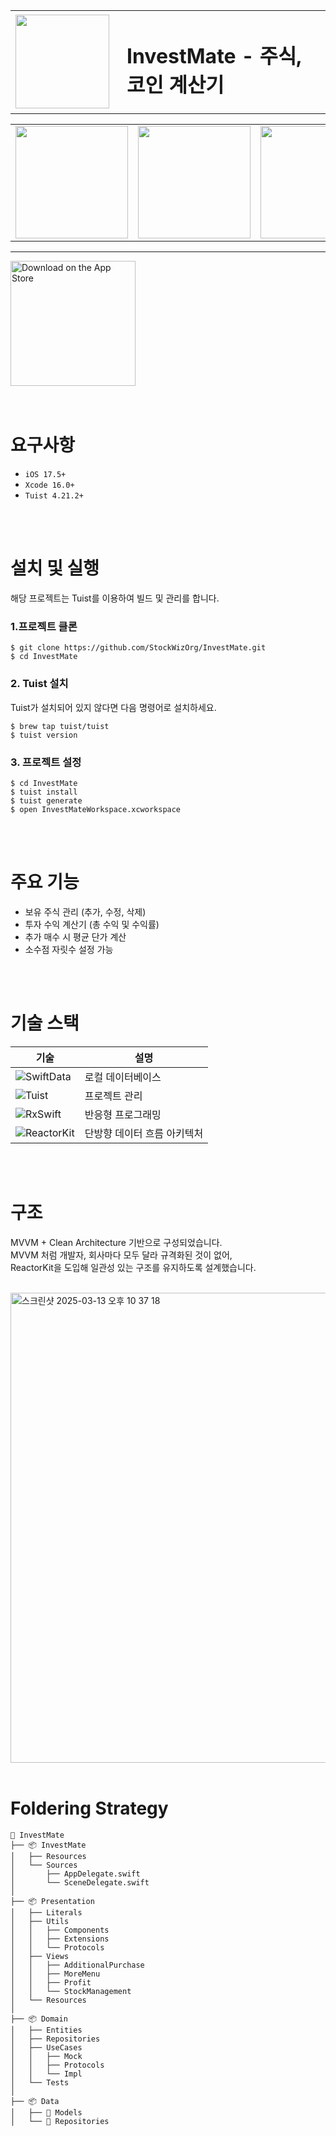 <table>
    <tr>
        <td>
            <img src="https://github.com/user-attachments/assets/97aa582b-cdbe-4aa4-a2f7-f598831c5d36" width="150"/>
        </td>
        <td style="padding-left: 20px;">
            <h1>InvestMate - 주식, 코인 계산기</h1>
        </td>
    </tr>
</table>

<table align="center">
    <tr>
        <td><img src="https://github.com/user-attachments/assets/7441ac61-5269-4e0e-814c-993ccd2c1650" width="180"/></td>
        <td><img src="https://github.com/user-attachments/assets/13a79264-8d36-43f4-955f-4c04d5b9fe0e" width="180"/></td>
        <td><img src="https://github.com/user-attachments/assets/b4814914-6ea5-433a-afe8-c02b9cbbf2d7" width="180"/></td>
        <td><img src="https://github.com/user-attachments/assets/c44feb54-debf-4a18-88b9-b43c7b0d8496" width="180"/></td>
        <td><img src="https://github.com/user-attachments/assets/1ff492b5-9d30-4baf-85bc-b89e7b2d9098" width="180"/></td>
    </tr>
</table>

--- 

<a href="https://apps.apple.com/kr/app/investmate-%EC%A3%BC%EC%8B%9D-%EC%BD%94%EC%9D%B8-%EA%B3%84%EC%82%B0%EA%B8%B0/id6741756312" target="_blank">
    <img src="https://github.com/user-attachments/assets/b68238d2-d0ef-4dac-bdb1-2110ae8b6f7e" alt="Download on the App Store" width="200"/>
</a>

<br>
<br>
<br>

# 요구사항
- `iOS 17.5+`
- `Xcode 16.0+`
- `Tuist 4.21.2+`

<br>
<br>

# 설치 및 실행

해당 프로젝트는 Tuist를 이용하여 빌드 및 관리를 합니다. 


### 1.프로젝트 클론
```
$ git clone https://github.com/StockWizOrg/InvestMate.git
$ cd InvestMate
```

### 2. Tuist 설치
Tuist가 설치되어 있지 않다면 다음 명령어로 설치하세요.

```
$ brew tap tuist/tuist
$ tuist version
```

### 3. 프로젝트 설정
```
$ cd InvestMate
$ tuist install
$ tuist generate
$ open InvestMateWorkspace.xcworkspace
```

<br>
<br>

# 주요 기능
- 보유 주식 관리 (추가, 수정, 삭제)
- 투자 수익 계산기 (총 수익 및 수익률)
- 추가 매수 시 평균 단가 계산
- 소수점 자릿수 설정 가능

<br>
<br>
  

# 기술 스택

| 기술 | 설명 |
|------|----------|
| ![SwiftData](https://img.shields.io/badge/SwiftData-orange) | 로컬 데이터베이스 |
| ![Tuist](https://img.shields.io/badge/Tuist-4.43.2-purple) | 프로젝트 관리 |
| ![RxSwift](https://img.shields.io/badge/RxSwift-6.8.x-blue) | 반응형 프로그래밍 |
| ![ReactorKit](https://img.shields.io/badge/ReactorKit-3.0.x-yellow) | 단방향 데이터 흐름 아키텍처 |

<br>
<br>

# 구조
MVVM + Clean Architecture 기반으로 구성되었습니다.<br>
MVVM 처럼 개발자, 회사마다 모두 달라 규격화된 것이 없어,<br>
ReactorKit을 도입해 일관성 있는 구조를 유지하도록 설계했습니다.<br>

<br>

<img width="752" alt="스크린샷 2025-03-13 오후 10 37 18" src="https://github.com/user-attachments/assets/43e25de2-8fda-409a-962d-19390295ec57" />

<br>
<br>

# Foldering Strategy

```
📂 InvestMate
├── 📦 InvestMate          
│   ├── Resources         
│   └── Sources
│       ├── AppDelegate.swift
│       └── SceneDelegate.swift
│
├── 📦 Presentation       
│   ├── Literals          
│   ├── Utils             
│   │   ├── Components   
│   │   ├── Extensions   
│   │   └── Protocols    
│   ├── Views             
│   │   ├── AdditionalPurchase    
│   │   ├── MoreMenu             
│   │   ├── Profit                
│   │   └── StockManagement       
│   └── Resources         
│
├── 📦 Domain             
│   ├── Entities         
│   ├── Repositories     
│   ├── UseCases         
│   │   ├── Mock         
│   │   ├── Protocols    
│   │   └── Impl         
│   └── Tests           
│
├── 📦 Data               
│   ├── 📄 Models           
│   └── 📂 Repositories     
```


